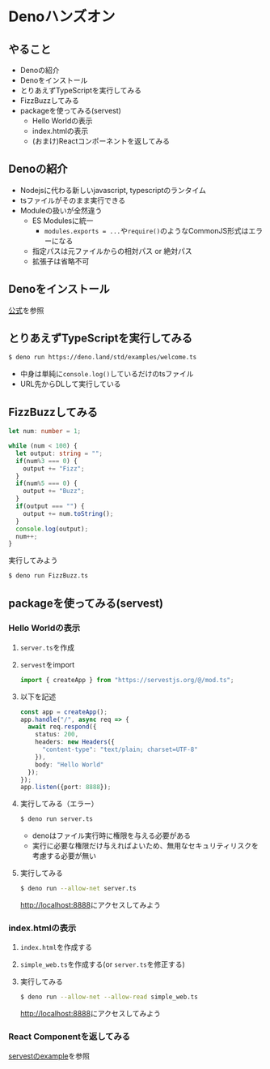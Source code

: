 # Denoハンズオン

## やること
- Denoの紹介
- Denoをインストール
- とりあえずTypeScriptを実行してみる
- FizzBuzzしてみる
- packageを使ってみる(servest)
  - Hello Worldの表示
  - index.htmlの表示
  - (おまけ)Reactコンポーネントを返してみる

## Denoの紹介

- Nodejsに代わる新しいjavascript, typescriptのランタイム
- tsファイルがそのまま実行できる
- Moduleの扱いが全然違う
  - ES Modulesに統一
    - `modules.exports = ...`や`require()`のようなCommonJS形式はエラーになる
  - 指定パスは元ファイルからの相対パス or 絶対パス
  - 拡張子は省略不可

## Denoをインストール

[公式](https://deno.land/#installation)を参照

## とりあえずTypeScriptを実行してみる

```bash
$ deno run https://deno.land/std/examples/welcome.ts
```

- 中身は単純に`console.log()`しているだけのtsファイル
- URL先からDLして実行している

## FizzBuzzしてみる

```typescript
let num: number = 1;

while (num < 100) {
  let output: string = "";
  if(num%3 === 0) {
    output += "Fizz";
  }
  if(num%5 === 0) {
    output += "Buzz";
  }
  if(output === "") {
    output += num.toString();
  }
  console.log(output);
  num++;
}
```

実行してみよう
```bash
$ deno run FizzBuzz.ts
```

## packageを使ってみる(servest)

### Hello Worldの表示

1. `server.ts`を作成
1. `servest`をimport

    ```typescript
    import { createApp } from "https://servestjs.org/@/mod.ts";
    ```
1. 以下を記述

    ```typescript
    const app = createApp();
    app.handle("/", async req => {
      await req.respond({
        status: 200,
        headers: new Headers({
          "content-type": "text/plain; charset=UTF-8"
        }),
        body: "Hello World"
      });
    });
    app.listen({port: 8888});
    ```
1. 実行してみる（エラー）

    ```bash
    $ deno run server.ts
    ```
    - denoはファイル実行時に権限を与える必要がある
    - 実行に必要な権限だけ与えればよいため、無用なセキュリティリスクを考慮する必要が無い

1. 実行してみる

    ```bash
    $ deno run --allow-net server.ts
    ```
    [http://localhost:8888](http://localhost:8888)にアクセスしてみよう


### index.htmlの表示

1. `index.html`を作成する
1. `simple_web.ts`を作成する(or `server.ts`を修正する)
1. 実行してみる

    ```bash
    $ deno run --allow-net --allow-read simple_web.ts
    ```
    [http://localhost:8888](http://localhost:8888)にアクセスしてみよう

### React Componentを返してみる

[servestのexample](https://deno.land/x/servest@v1.1.6)を参照
